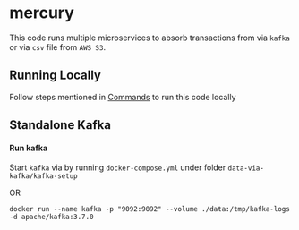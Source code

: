 # mercury

This code runs multiple microservices to absorb transactions from via `kafka` or via `csv` file from `AWS S3`.

## Running Locally

Follow steps mentioned in [Commands](Commands.md) to run this code locally

## Standalone Kafka 

#### Run kafka
Start `kafka` via by running `docker-compose.yml` under folder `data-via-kafka/kafka-setup`

OR 

    docker run --name kafka -p "9092:9092" --volume ./data:/tmp/kafka-logs -d apache/kafka:3.7.0

